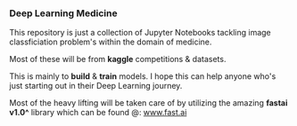### Deep Learning Medicine
This repository is just a collection of Jupyter Notebooks tackling image classficiation problem's within the domain of medicine. 

Most of these will be from **kaggle** competitions & datasets. 

This is mainly to **build** & **train** models. I hope this can help anyone who's just starting out in their Deep Learning journey.

Most of the heavy lifting will be taken care of by utilizing the amazing **fastai v1.0^** library which can be found @: www.fast.ai 